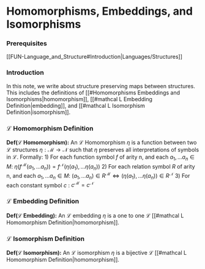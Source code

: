 # Homomorphisms, Embeddings, and Isomorphisms
### Prerequisites
[[FUN-Language_and_Structure#Introduction|Languages/Structures]] 

### Introduction
In this note, we write about structure preserving maps between structures. This includes the definitions of [[#Homomorphisms Embeddings and Isomorphisms|homomorphism]], [[#mathcal L Embedding Definition|embedding]], and [[#mathcal L Isomorphism Definition|isomorphism]].

### $\mathcal{L}$ Homomorphism Definition
**Def($\mathcal{L}$ Homomorphism):** An $\mathcal{L}$ Homomorphism $\eta$ is a function between two $\mathcal{L}$ structures $\eta : \mathcal{M}\to\mathcal{N}$ such that $\eta$  preserves all interpretations of symbols in $\mathcal{L}$. Formally:
	1) For each function symbol $f$ of arity n, and each $a_1,\ldots a_n \in M$:
			$\eta(f^\mathcal{M}(a_1,\ldots a_n))=f^\mathcal{N}(\eta(a_1),\ldots\eta(a_n))$ 
	2) For each relation symbol $R$ of arity n, and each $a_1,\ldots a_n \in M$:
			$(a_1,\ldots a_n)\in R^\mathcal{M}\iff (\eta(a_1),\ldots\eta(a_n)) \in R^\mathcal{N}$ 
	3) For each constant symbol $c$ :
			$c^\mathcal{M} =c^\mathcal{N}$


### $\mathcal{L}$ Embedding Definition
**Def($\mathcal{L}$ Embedding):** An $\mathcal{L}$ embedding $\eta$ is a one to one $\mathcal{L}$ [[#mathcal L Homomorphism Definition|homomorphism]].

### $\mathcal{L}$ Isomorphism Definition
**Def($\mathcal{L}$ Isomorphism):** An $\mathcal{L}$ isomorphism $\eta$ is a bijective $\mathcal{L}$ [[#mathcal L Homomorphism Definition|homomorphism]].


